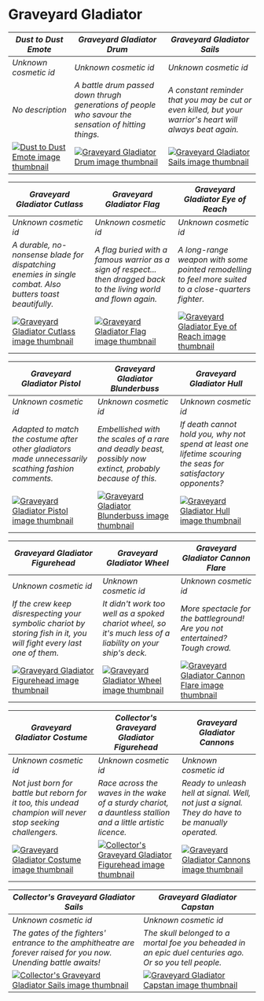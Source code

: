 # Graveyard Gladiator

| *Dust to Dust Emote* | *Graveyard Gladiator Drum* | *Graveyard Gladiator Sails* |
| -------------------- | -------------------------- | --------------------------- |
| *Unknown cosmetic id* | *Unknown cosmetic id* | *Unknown cosmetic id* |
| *No description* | *A battle drum passed down thrugh generations of people who savour the sensation of hitting things.* | *A constant reminder that you may be cut or even killed, but your warrior's heart will always beat again.* |
| [![*Dust to Dust Emote* image thumbnail](https://cdn.merciasquill.com/images/67035fed8ad30bf0035179c4)](https://seaofthieves.wiki.gg/wiki/Dust_to_Dust_Emote) | [![*Graveyard Gladiator Drum* image thumbnail](https://cdn.merciasquill.com/images/67035fed8ad30bf0035179c4)](https://seaofthieves.wiki.gg/wiki/Graveyard_Gladiator_Drum) | [![*Graveyard Gladiator Sails* image thumbnail](https://cdn.merciasquill.com/images/67035fed8ad30bf0035179c4)](https://seaofthieves.wiki.gg/wiki/Graveyard_Gladiator_Sails) |

| *Graveyard Gladiator Cutlass* | *Graveyard Gladiator Flag* | *Graveyard Gladiator Eye of Reach* |
| ----------------------------- | -------------------------- | ---------------------------------- |
| *Unknown cosmetic id* | *Unknown cosmetic id* | *Unknown cosmetic id* |
| *A durable, no-nonsense blade for dispatching enemies in single combat. Also butters toast beautifully.* | *A flag buried with a famous warrior as a sign of respect... then dragged back to the living world and flown again.* | *A long-range weapon with some pointed remodelling to feel more suited to a close-quarters fighter.* |
| [![*Graveyard Gladiator Cutlass* image thumbnail](https://cdn.merciasquill.com/images/67035fed8ad30bf0035179c4)](https://seaofthieves.wiki.gg/wiki/Graveyard_Gladiator_Cutlass) | [![*Graveyard Gladiator Flag* image thumbnail](https://cdn.merciasquill.com/images/67035fed8ad30bf0035179c4)](https://seaofthieves.wiki.gg/wiki/Graveyard_Gladiator_Flag) | [![*Graveyard Gladiator Eye of Reach* image thumbnail](https://cdn.merciasquill.com/images/67035fed8ad30bf0035179c4)](https://seaofthieves.wiki.gg/wiki/Graveyard_Gladiator_Eye_of_Reach) |

| *Graveyard Gladiator Pistol* | *Graveyard Gladiator Blunderbuss* | *Graveyard Gladiator Hull* |
| ---------------------------- | --------------------------------- | -------------------------- |
| *Unknown cosmetic id* | *Unknown cosmetic id* | *Unknown cosmetic id* |
| *Adapted to match the costume after other gladiators made unnecessarily scathing fashion comments.* | *Embellished with the scales of a rare and deadly beast, possibly now extinct, probably because of this.* | *If death cannot hold you, why not spend at least one lifetime scouring the seas for satisfactory opponents?* |
| [![*Graveyard Gladiator Pistol* image thumbnail](https://cdn.merciasquill.com/images/67035fed8ad30bf0035179c4)](https://seaofthieves.wiki.gg/wiki/Graveyard_Gladiator_Pistol) | [![*Graveyard Gladiator Blunderbuss* image thumbnail](https://cdn.merciasquill.com/images/67035fed8ad30bf0035179c4)](https://seaofthieves.wiki.gg/wiki/Graveyard_Gladiator_Blunderbuss) | [![*Graveyard Gladiator Hull* image thumbnail](https://cdn.merciasquill.com/images/67035fed8ad30bf0035179c4)](https://seaofthieves.wiki.gg/wiki/Graveyard_Gladiator_Hull) |

| *Graveyard Gladiator Figurehead* | *Graveyard Gladiator Wheel* | *Graveyard Gladiator Cannon Flare* |
| -------------------------------- | --------------------------- | ---------------------------------- |
| *Unknown cosmetic id* | *Unknown cosmetic id* | *Unknown cosmetic id* |
| *If the crew keep disrespecting your symbolic chariot by storing fish in it, you will fight every last one of them.* | *It didn't work too well as a spoked chariot wheel, so it's much less of a liability on your ship's deck.* | *More spectacle for the battleground! Are you not entertained? Tough crowd.* |
| [![*Graveyard Gladiator Figurehead* image thumbnail](https://cdn.merciasquill.com/images/67035fed8ad30bf0035179c4)](https://seaofthieves.wiki.gg/wiki/Graveyard_Gladiator_Figurehead) | [![*Graveyard Gladiator Wheel* image thumbnail](https://cdn.merciasquill.com/images/67035fed8ad30bf0035179c4)](https://seaofthieves.wiki.gg/wiki/Graveyard_Gladiator_Wheel) | [![*Graveyard Gladiator Cannon Flare* image thumbnail](https://cdn.merciasquill.com/images/67035fed8ad30bf0035179c4)](https://seaofthieves.wiki.gg/wiki/Graveyard_Gladiator_Cannon_Flare) |

| *Graveyard Gladiator Costume* | *Collector's Graveyard Gladiator Figurehead* | *Graveyard Gladiator Cannons* |
| ----------------------------- | -------------------------------------------- | ----------------------------- |
| *Unknown cosmetic id* | *Unknown cosmetic id* | *Unknown cosmetic id* |
| *Not just born for battle but reborn for it too, this undead champion will never stop seeking challengers.* | *Race across the waves in the wake of a sturdy chariot, a dauntless stallion and a little artistic licence.* | *Ready to unleash hell at signal. Well, not just a signal. They do have to be manually operated.* |
| [![*Graveyard Gladiator Costume* image thumbnail](https://cdn.merciasquill.com/images/67035fed8ad30bf0035179c4)](https://seaofthieves.wiki.gg/wiki/Graveyard_Gladiator_Costume) | [![*Collector's Graveyard Gladiator Figurehead* image thumbnail](https://cdn.merciasquill.com/images/67035fed8ad30bf0035179c4)](https://seaofthieves.wiki.gg/wiki/Collector's_Graveyard_Gladiator_Figurehead) | [![*Graveyard Gladiator Cannons* image thumbnail](https://cdn.merciasquill.com/images/67035fed8ad30bf0035179c4)](https://seaofthieves.wiki.gg/wiki/Graveyard_Gladiator_Cannons) |

| *Collector's Graveyard Gladiator Sails* | *Graveyard Gladiator Capstan* |
| --------------------------------------- | ----------------------------- |
| *Unknown cosmetic id* | *Unknown cosmetic id* |
| *The gates of the fighters' entrance to the amphitheatre are forever raised for you now. Unending battle awaits!* | *The skull belonged to a mortal foe you beheaded in an epic duel centuries ago. Or so you tell people.* |
| [![*Collector's Graveyard Gladiator Sails* image thumbnail](https://cdn.merciasquill.com/images/67035fed8ad30bf0035179c4)](https://seaofthieves.wiki.gg/wiki/Collector's_Graveyard_Gladiator_Sails) | [![*Graveyard Gladiator Capstan* image thumbnail](https://cdn.merciasquill.com/images/67035fed8ad30bf0035179c4)](https://seaofthieves.wiki.gg/wiki/Graveyard_Gladiator_Capstan) |
